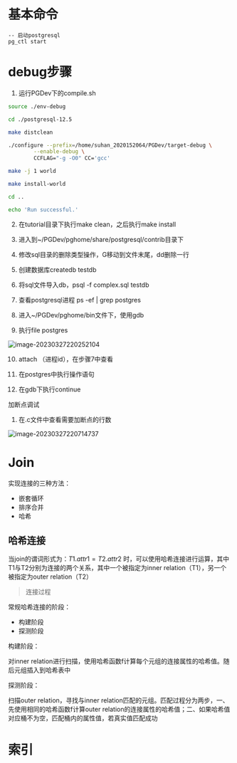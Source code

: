 # 基本命令

```postgresql
-- 启动postgresql
pg_ctl start
```



# debug步骤

1. 运行PGDev下的compile.sh

```bash
source ./env-debug

cd ./postgresql-12.5

make distclean

./configure --prefix=/home/suhan_2020152064/PGDev/target-debug \
        --enable-debug \
        CCFLAG="-g -O0" CC='gcc'

make -j 1 world

make install-world

cd ..

echo 'Run successful.'
```



2. 在tutorial目录下执行make clean，之后执行make install

3. 进入到~/PGDev/pghome/share/postgresql/contrib目录下
4. 修改sql目录的删除类型操作，G移动到文件末尾，dd删除一行

5. 创建数据库createdb testdb
6. 将sql文件导入db，psql -f complex.sql testdb



7. 查看postgresql进程 ps -ef | grep postgres
8. 进入~/PGDev/pghome/bin文件下，使用gdb
9. 执行file postgres

![image-20230327220252104](C:\Users\ALIENWARE\AppData\Roaming\Typora\typora-user-images\image-20230327220252104.png)

10. attach （进程id），在步骤7中查看

11. 在postgres中执行操作语句
12. 在gdb下执行continue



加断点调试

1. 在.c文件中查看需要加断点的行数

![image-20230327220714737](C:\Users\ALIENWARE\AppData\Roaming\Typora\typora-user-images\image-20230327220714737.png)





# Join

实现连接的三种方法：

- 嵌套循环
- 排序合并
- 哈希



## 哈希连接

当join的谓词形式为：$T1.attr1 = T2.attr2$ 时，可以使用哈希连接进行运算，其中T1与T2分别为连接的两个关系，其中一个被指定为inner relation（T1），另一个被指定为outer relation（T2）



> 连接过程

常规哈希连接的阶段：

- 构建阶段
- 探测阶段



构建阶段：

对inner relation进行扫描，使用哈希函数f计算每个元组的连接属性的哈希值。随后元组插入到哈希表中



探测阶段：

扫描outer relation，寻找与inner relation匹配的元组。匹配过程分为两步，一、先使用相同的哈希函数f计算outer relation的连接属性的哈希值；二、如果哈希值对应桶不为空，匹配桶内的属性值，若真实值匹配成功











# 索引























